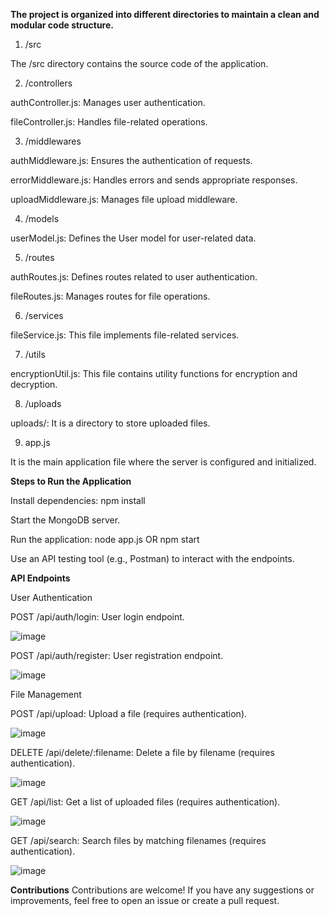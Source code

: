 **The project is organized into different directories to maintain a clean and modular code structure.**

1. /src

The /src directory contains the source code of the application.

2. /controllers

authController.js: Manages user authentication.

fileController.js: Handles file-related operations.

3. /middlewares

authMiddleware.js: Ensures the authentication of requests.

errorMiddleware.js: Handles errors and sends appropriate responses.

uploadMiddleware.js: Manages file upload middleware.

4. /models

userModel.js: Defines the User model for user-related data.

5. /routes

authRoutes.js: Defines routes related to user authentication.

fileRoutes.js: Manages routes for file operations.

6. /services

fileService.js: This file implements file-related services.

7. /utils

encryptionUtil.js: This file contains utility functions for encryption and decryption.

8. /uploads

uploads/: It is a directory to store uploaded files.

9. app.js

It is the main application file where the server is configured and initialized.


**Steps to Run the Application**

Install dependencies: npm install

Start the MongoDB server.

Run the application: node app.js   OR   npm start

Use an API testing tool (e.g., Postman) to interact with the endpoints.

**API Endpoints**

User Authentication

POST /api/auth/login: User login endpoint.

![image](https://github.com/akankshaVish025/file-management-api/assets/100062465/f6af6f0e-a1da-4c22-b62a-b7ad7b23697e)


POST /api/auth/register: User registration endpoint.

![image](https://github.com/akankshaVish025/file-management-api/assets/100062465/261ff737-0fc0-47ab-9918-86887c0d8416)


File Management

POST /api/upload: Upload a file (requires authentication).

![image](https://github.com/akankshaVish025/file-management-api/assets/100062465/32ec0533-1cc4-4325-afc4-9c6b715106e0)


DELETE /api/delete/:filename: Delete a file by filename (requires authentication).

![image](https://github.com/akankshaVish025/file-management-api/assets/100062465/33fb1914-0d21-4b15-9e4e-46e9fa0d2320)


GET /api/list: Get a list of uploaded files (requires authentication).

![image](https://github.com/akankshaVish025/file-management-api/assets/100062465/44bcb455-7d06-4337-bb22-58abf6fcf13f)


GET /api/search: Search files by matching filenames (requires authentication).

![image](https://github.com/akankshaVish025/file-management-api/assets/100062465/a946673d-7980-44d3-9c1c-0b8cfc9c8ece)



**Contributions**
Contributions are welcome! If you have any suggestions or improvements, feel free to open an issue or create a pull request.
